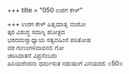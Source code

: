 +++
title = "050 ಉರಗ ಕೇಳ್"

+++
ಉರಗ ಕೇಳ್ ಪಿತೃಮಾತೃ ವಂಶೋ  
ತ್ಕರ ವಿಶುದ್ಧ ಸದಾಗ್ನಿ ಹೋತ್ರದ  
ಭರದಮಸ್ವಾಧ್ಯಾಯ ಸತ್ಯವಹಿಂಸೆ ಪರಿತೋಷ   
ವರ ಗುಣಂಗಳಿವಾವನಲಿ ಗೋ  
ಚರಿಸಿದಾತನೆ ವಿಪ್ರನೆಂಬರು  
ಹಿರಿಯರೆಂದನು ಧರ್ಮಸುತ ನಹುಷಂಗೆ ವಿನಯದಲಿ     ॥50॥